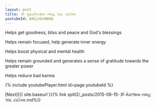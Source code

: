 ```yaml
---
layout: post
title: ૐ પુણ્ડરીકાક્ષય નમહ ૧૦૮ ટાઈમ્સ
youtubeId: AXGjnGnRW4Q
---
```

 
 
Helps get goodness, bliss and peace and God's blessings
 
Helps remain focused, help generate inner energy 
 
Helps boost physical and mental health 
 
Helps remain grounded and generates a sense of gratitude towards the greater power 
 
Helps reduce bad karma
 
 
 
 


{% include youtubePlayer.html id=page.youtubeId %}
 
[Next]({{ site.baseurl }}{% link  split2/_posts/2015-08-15-ૐ મેઢાજાય નમહ ૧૦૮ ટાઈમ્સ.md%})
 
